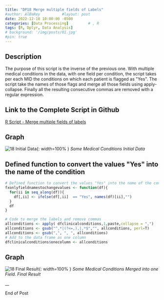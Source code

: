 ```yaml
---
title: "DP18 Merge multiple fields of Labels"
#author: AlBaRey          #layout: post
date: 2022-12-18 10:00:00 -0500
categories: [Data Processing]         # , R
tags: [R, Dplyr, Data Analysis]
# background: '/img/posts/01.jpg'
#pin: true
---
```



## Description

The purpose of this script is the inverse of the previous one. With multiple medical conditions in the data, with one field per condition, the script takes per each MID the conditions on which each patient is flagged as "Yes". The script take the names of those flags and merge all those fields using apply-collapse. Finally all the resulting consecutive commas are removed with a regular expression.

## Link to the Complete Script in Github
[R Script - Merge multiple fields of labels](https://github.com/albarey33/Data_Analysis_R/blob/main/18%20Merge%20multiple%20fields%20of%20labels%20into%20one.R)


## Graph
![18 Initial Data](/images/DataProcess/18_SomeMedConditions_InitialData.PNG){: width=100% }
_Some Medical Conditions Initial Data_

## Defined function to convert the values "Yes" into the name of the condition
```R
# Defined function to convert the values "Yes" into the name of the condition
fxonlyfieldnamestochangevalues <- function(df){
  for(ii in seq_along(df)){
    df[,ii] <- ifelse(df[,ii]  == "Yes", names(df)[ii],"")
  }
  df
}
```

```R
# Code to merge the labels and remove commas
allconditions <- apply( dfclinicalconditions,1,paste,collapse = ",")
allconditions <- gsub("^,*|(?<=,),|,*$","", allconditions, perl=T)
allconditions <- gsub(",", ", ", allconditions)
# Add to the data frame as one column
dfclinicalconditions$onecolumn <- allconditions
```

## Graph
![18 Final Result](/images/DataProcess/18_SomeMedConditions_FinalResult.PNG){: width=100% }
_Some Medical Conditions Merged into one Field. Final Result_



__

End of Post
